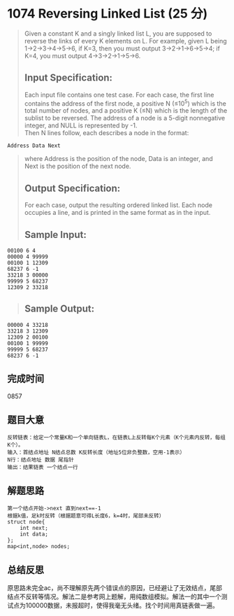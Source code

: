 # 1074 Reversing Linked List (25 分)  
> Given a constant K and a singly linked list L, you are supposed to reverse the links of every K elements on L. For example, given L being 1→2→3→4→5→6, if K=3, then you must output 3→2→1→6→5→4; if K=4, you must output 4→3→2→1→5→6.  
> ## Input Specification:  
> Each input file contains one test case. For each case, the first line contains the address of the first node, a positive N (≤10<sup>5</sup>​​) which is the total number of nodes, and a positive K (≤N) which is the length of the sublist to be reversed. The address of a node is a 5-digit nonnegative integer, and NULL is represented by -1.  
> Then N lines follow, each describes a node in the format:
```
Address Data Next
```
> where Address is the position of the node, Data is an integer, and Next is the position of the next node.  
> ## Output Specification:
> For each case, output the resulting ordered linked list. Each node occupies a line, and is printed in the same format as in the input.  
> ## Sample Input:
```
00100 6 4
00000 4 99999
00100 1 12309
68237 6 -1
33218 3 00000
99999 5 68237
12309 2 33218
```
> ## Sample Output:
```
00000 4 33218
33218 3 12309
12309 2 00100
00100 1 99999
99999 5 68237
68237 6 -1
```
## 完成时间
0857
## 题目大意
```
反转链表：给定一个常量K和一个单向链表L，在链表L上反转每K个元素（K个元素内反转，每组K个）。
输入：首结点地址 N结点总数 K反转长度（地址5位非负整数，空用-1表示）
N行：结点地址 数据 尾指针
输出：结果链表 一个结点一行
```
## 解题思路
```
第一个结点开始->next 直到next==-1
根据k值，足k时反转（根据题意可得L长度6，k=4时，尾部未反转）
struct node{
    int next;
    int data;
};
map<int,node> nodes;
```
## 总结反思
原思路未完全ac，尚不理解原先两个错误点的原因，已经避让了无效结点，尾部结点不反转等情况。解法二是参考网上题解，用纯数组模拟。解法一的其中一个测试点为100000数据，未报超时，使得我毫无头绪。找个时间用真链表做一遍。